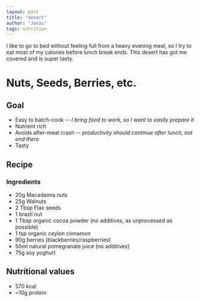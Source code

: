 ```yaml
---
layout: post
title: "desert"
author: "Jonas"
tags: nutrition
---
```


I like to go to bed without feeling full from a heavy evening meal, so I try to eat most of my calories before lunch break ends. This desert has got me covered and is super tasty.


# Nuts, Seeds, Berries, etc.

## Goal
- Easy to batch-cook -- *I bring food to work, so I want to easily prepare it*
- Nutrient rich
- Avoids after-meal crash -- *productivity should continue after lunch, not end there*
- Tasty

## Recipe

### Ingredients
- 20g Macadamia nuts
- 25g Walnuts
- 2 Tbsp Flax seeds
- 1 brazil nut
- 1 Tbsp organic cocoa powder (no additives, as unprocessed as possible)
- 1 tsp organic ceylon cinnamon
- 90g berries (blackberries/raspberries)
- 50ml natural pomegranate juice (no additives)
- 75g soy yoghurt

## Nutritional values

- 570 kcal
- ~10g protein


